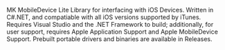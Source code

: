 MK MobileDevice Lite Library for interfacing with iOS Devices. 
Written in C#.NET, and compatiable with all iOS versions supported by iTunes. 
Requires Visual Studio and the .NET Framework to build; additionally, for
user support, requires Apple Application Support and Apple MobileDevice
Support. Prebuilt portable drivers and binaries are available in
Releases.